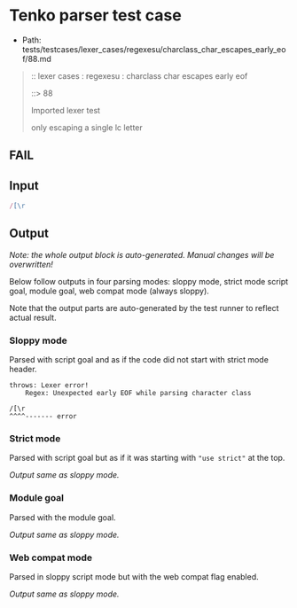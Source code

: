 # Tenko parser test case

- Path: tests/testcases/lexer_cases/regexesu/charclass_char_escapes_early_eof/88.md

> :: lexer cases : regexesu : charclass char escapes early eof
>
> ::> 88
>
> Imported lexer test
>
> only escaping a single lc letter

## FAIL

## Input

`````js
/[\r
`````

## Output

_Note: the whole output block is auto-generated. Manual changes will be overwritten!_

Below follow outputs in four parsing modes: sloppy mode, strict mode script goal, module goal, web compat mode (always sloppy).

Note that the output parts are auto-generated by the test runner to reflect actual result.

### Sloppy mode

Parsed with script goal and as if the code did not start with strict mode header.

`````
throws: Lexer error!
    Regex: Unexpected early EOF while parsing character class

/[\r
^^^^------- error
`````

### Strict mode

Parsed with script goal but as if it was starting with `"use strict"` at the top.

_Output same as sloppy mode._

### Module goal

Parsed with the module goal.

_Output same as sloppy mode._

### Web compat mode

Parsed in sloppy script mode but with the web compat flag enabled.

_Output same as sloppy mode._
